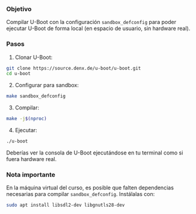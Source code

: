 ### Objetivo

Compilar U-Boot con la configuración `sandbox_defconfig` para poder ejecutar U-Boot de forma local (en espacio de usuario, sin hardware real).

### Pasos

1. Clonar U-Boot:
```bash
git clone https://source.denx.de/u-boot/u-boot.git
cd u-boot
```

2. Configurar para sandbox:
```bash
make sandbox_defconfig
```

3. Compilar:
```bash
make -j$(nproc)
```

4. Ejecutar:
```bash
./u-boot
```

Deberías ver la consola de U-Boot ejecutándose en tu terminal como si fuera hardware real.

### **Nota importante**

En la máquina virtual del curso, es posible que falten dependencias necesarias para compilar `sandbox_defconfig`. Instálalas con:

```bash
sudo apt install libsdl2-dev libgnutls28-dev
```


